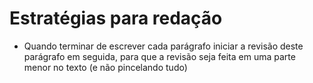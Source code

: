 # Estratégias para redação
- Quando terminar de escrever cada parágrafo iniciar a revisão deste parágrafo em seguida, para que a revisão seja feita em uma parte menor no texto (e não pincelando tudo)